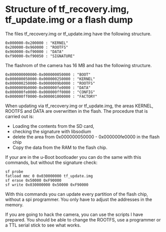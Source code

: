 # Structure of tf_recovery.img, tf_update.img or a flash dump

The files tf_recovery.img or tf_update.img have the following structure.
```
0x000000-0x200000 : "KERNEL"
0x200000-0x960000 : "ROOTFS"
0x960000-0xf90000 : "DATA"
0xf90000-0xf90050 : "SIGNATURE"
```

The flashrom of the camera has 16 MB and has the following structure.

```
0x000000000000-0x000000050000 : "BOOT"
0x000000050000-0x000000250000 : "KERNEL"
0x000000250000-0x0000009b0000 : "ROOTFS"
0x0000009b0000-0x000000fe0000 : "DATA"
0x000000fe0000-0x000000ff0000 : "CONFIG"
0x000000ff0000-0x000001000000 : "FACTORY"

```


When updating via tf_recovery.img or tf_update.img, the areas KERNEL, ROOTFS and DATA are overwritten in the flash. 
The procedure that is carried out is: 

- Loading the contents from the SD card, 
- checking the signature with libsodium 
- delete the area from 0x000000050000 - 0x000000fe0000 in the flash chip
- Copy the data from the RAM to the flash chip. 

If your are in the u-Boot bootloader you can do the same with this commands, but without the signature check:
```
sf probe
fatload mmc 0 0x030000000 tf_update.img
sf erase 0x50000 0xF90000
sf write 0x030000000 0x50000 0xF90000
```
With this commands you can update every partition of the flash chip, without a spi programmer. 
You only have to adjust the addresses in the memory.

If you are going to hack the camera, you can use the scripts I have prepared.
You should be able to change the ROOTFS, use a programmer or a TTL serial stick to see what works. 
